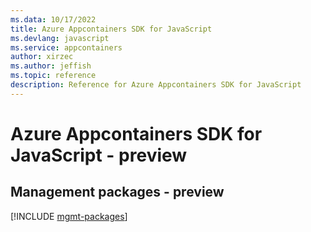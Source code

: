 ```yaml
---
ms.data: 10/17/2022
title: Azure Appcontainers SDK for JavaScript
ms.devlang: javascript
ms.service: appcontainers
author: xirzec
ms.author: jeffish
ms.topic: reference
description: Reference for Azure Appcontainers SDK for JavaScript
---
```

# Azure Appcontainers SDK for JavaScript - preview

## Management packages - preview
[!INCLUDE [mgmt-packages](appcontainers-mgmt-index.md)]